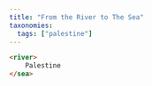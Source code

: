 ```yaml
---
title: "From the River to The Sea"
taxonomies:
  tags: ["palestine"]
---
```


```html
<river>
    Palestine
</sea>
```
